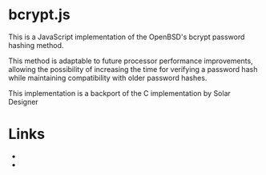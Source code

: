 # bcrypt.js

This is a JavaScript implementation of the OpenBSD's bcrypt password
hashing method.

This method is adaptable to future processor performance improvements,
allowing the possibility of increasing the time for verifying a
password hash while maintaining compatibility with older password hashes.

This implementation is a backport of the C implementation by Solar
Designer <solar at openwall.com>


# Links

* [A Future-Adaptable Password Scheme, Niels Provos and David
  Mazières, The OpenBSD Project]:http://www.usenix.org/events/usenix99/provos.html

* [C bcrypt implementation by Solar Designer]:http://www.openwall.com/crypt/




